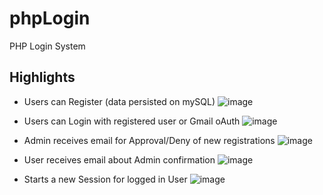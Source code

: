 # phpLogin
PHP Login System

Highlights
------

* Users can Register (data persisted on mySQL)
![image](https://user-images.githubusercontent.com/25067011/27991345-933beb5c-6441-11e7-91cc-98c86a8ee592.png)

* Users can Login with registered user or Gmail oAuth
![image](https://user-images.githubusercontent.com/25067011/28038721-ccf87728-658d-11e7-9197-b6f481ce7bf3.png)

* Admin receives email for Approval/Deny of new registrations
![image](https://user-images.githubusercontent.com/25067011/27991362-f3ee5f66-6441-11e7-8d8e-e8978aeb646e.png)

* User receives email about Admin confirmation
![image](https://user-images.githubusercontent.com/25067011/27991390-0a506eba-6443-11e7-92b3-f5d12b1ef87b.png)

* Starts a new Session for logged in User
![image](https://user-images.githubusercontent.com/25067011/27991367-19940734-6442-11e7-8a54-f79fd990f6ee.png)
